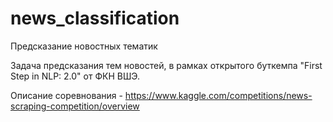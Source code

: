 # news_classification

Предсказание новостных тематик

Задача предсказания тем новостей, в рамках открытого буткемпа "First Step in NLP: 2.0" от ФКН ВШЭ.

Описание соревнования - https://www.kaggle.com/competitions/news-scraping-competition/overview
